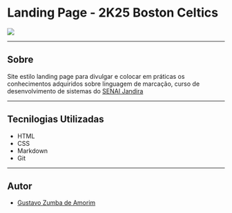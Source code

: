 # Landing Page - 2K25 Boston Celtics

![](./img/Captura%20de%20Tela%202024-09-20%20às%2014.08.22.png)
 
 ---
 ## Sobre
 Site estilo landing page para divulgar e colocar em práticas os conhecimentos adquiridos sobre linguagem de marcação, curso de desenvolvimento de sistemas do [SENAI Jandira](https://sp.senai.br/unidade/jandira/)

 ---

 ## Tecnilogias Utilizadas 
 - HTML
 - CSS
 - Markdown
 - Git

 ---
 ## Autor 
 - [Gustavo Zumba de Amorim](https://www.linkedin.com/in/gustavo-zumba-14ba1331b/)
